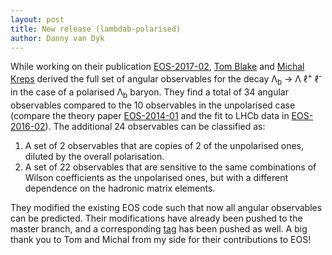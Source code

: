 ```yaml
---
layout: post
title: New release (lambdab-polarised)
author: Danny van Dyk
---
```


While working on their publication <a href="publications#EOS-2017-02">EOS-2017-02</a>,
<a href="https://www2.warwick.ac.uk/fac/sci/physics/staff/research/tomblake/">Tom Blake</a>
and <a href="https://www2.warwick.ac.uk/fac/sci/physics/staff/academic/kreps/">Michal Kreps</a>
derived the full set of angular observables for the decay
<span>&Lambda;<sub>b</sub> &rarr; &Lambda; &#8467;<sup>+</sup> &#8467;<sup>-</sup></span> in the case
of a polarised &Lambda;<sub>b</sub> baryon. They find a total of 34 angular observables
compared to the 10 observables in the unpolarised case (compare the theory paper
<a href="publications#EOS-2014-01">EOS-2014-01</a> and the fit to LHCb data in
<a href="publications#EOS-2016-02">EOS-2016-02</a>). The additional 24 observables
can be classified as:

1. A set of 2 observables that are copies of 2 of the unpolarised ones, diluted by the
   overall polarisation.
2. A set of 22 observables that are sensitive to the same combinations of Wilson
   coefficients as the unpolarised ones, but with a different dependence on the
   hadronic matrix elements.

They modified the existing EOS code such that now all angular observables can be predicted.
Their modifications have already been pushed to the master branch, and a corresponding
<a href="https://github.com/eos/eos/releases/tag/lambdab-polarised">tag</a> has been pushed as well.
A big thank you to Tom and Michal from my side for their contributions to EOS!
